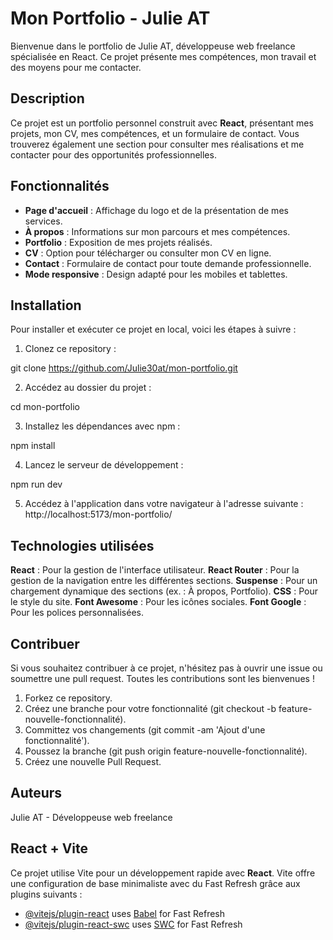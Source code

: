 # Mon Portfolio - Julie AT
Bienvenue dans le portfolio de Julie AT, développeuse web freelance spécialisée en React. 
Ce projet présente mes compétences, mon travail et des moyens pour me contacter.

## Description
Ce projet est un portfolio personnel construit avec **React**, présentant mes projets, mon CV, mes compétences, et un formulaire de contact. Vous trouverez également une section pour consulter mes réalisations et me contacter pour des opportunités professionnelles.

## Fonctionnalités
- **Page d'accueil** : Affichage du logo et de la présentation de mes services.
- **À propos** : Informations sur mon parcours et mes compétences.
- **Portfolio** : Exposition de mes projets réalisés.
- **CV** : Option pour télécharger ou consulter mon CV en ligne.
- **Contact** : Formulaire de contact pour toute demande professionnelle.
- **Mode responsive** : Design adapté pour les mobiles et tablettes.

## Installation
Pour installer et exécuter ce projet en local, voici les étapes à suivre :

1. Clonez ce repository :

git clone https://github.com/Julie30at/mon-portfolio.git

2. Accédez au dossier du projet :

cd mon-portfolio

3. Installez les dépendances avec npm :

npm install

4. Lancez le serveur de développement :

npm run dev

5. Accédez à l'application dans votre navigateur à l'adresse suivante : http://localhost:5173/mon-portfolio/

## Technologies utilisées
**React** : Pour la gestion de l'interface utilisateur.
**React Router** : Pour la gestion de la navigation entre les différentes sections.
**Suspense** : Pour un chargement dynamique des sections (ex. : À propos, Portfolio).
**CSS** : Pour le style du site.
**Font Awesome** : Pour les icônes sociales.
**Font Google** : Pour les polices personnalisées.

## Contribuer
Si vous souhaitez contribuer à ce projet, n'hésitez pas à ouvrir une issue ou soumettre une pull request. Toutes les contributions sont les bienvenues !

1. Forkez ce repository.
2. Créez une branche pour votre fonctionnalité (git checkout -b feature-nouvelle-fonctionnalité).
3. Committez vos changements (git commit -am 'Ajout d'une fonctionnalité').
4. Poussez la branche (git push origin feature-nouvelle-fonctionnalité).
5. Créez une nouvelle Pull Request.

## Auteurs
Julie AT - Développeuse web freelance

## React + Vite

Ce projet utilise Vite pour un développement rapide avec **React**.
Vite offre une configuration de base minimaliste avec du Fast Refresh grâce aux plugins suivants :

- [@vitejs/plugin-react](https://github.com/vitejs/vite-plugin-react/blob/main/packages/plugin-react/README.md) uses [Babel](https://babeljs.io/) for Fast Refresh
- [@vitejs/plugin-react-swc](https://github.com/vitejs/vite-plugin-react-swc) uses [SWC](https://swc.rs/) for Fast Refresh

